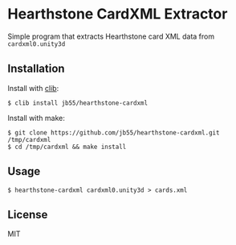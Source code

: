 # Hearthstone CardXML Extractor

Simple program that extracts Hearthstone card XML data from `cardxml0.unity3d`

## Installation

  Install with [clib](https://github.com/clibs/clib):

    $ clib install jb55/hearthstone-cardxml

  Install with make:

    $ git clone https://github.com/jb55/hearthstone-cardxml.git /tmp/cardxml
    $ cd /tmp/cardxml && make install

## Usage

    $ hearthstone-cardxml cardxml0.unity3d > cards.xml

## License

  MIT


